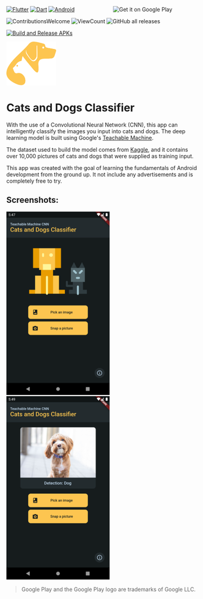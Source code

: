 <a href='https://play.google.com/store/apps/details?id=com.ml.catsanddogs&pcampaignid=pcampaignidMKT-Other-global-all-co-prtnr-py-PartBadge-Mar2515-1'><img align="right" alt='Get it on Google Play' src='https://play.google.com/intl/en_us/badges/static/images/badges/en_badge_web_generic.png' width=225/></a>

[![Flutter](https://img.shields.io/badge/Flutter-02569B?style=for-the-badge&logo=flutter)](https://flutter.dev/)
[![Dart](https://img.shields.io/badge/Dart-0175C2?style=for-the-badge&logo=dart)](https://dart.dev/)
[![Android](https://img.shields.io/badge/Android-3DDC84?style=for-the-badge&logo=android&logoColor=white)](https://www.android.com/)

![ContributionsWelcome](https://img.shields.io/badge/contributions-welcome-green.svg)
![ViewCount](https://views.whatilearened.today/views/github/sourhub226/flutter-cats-dogs-CNN.svg)
![GitHub all releases](https://img.shields.io/github/downloads/sourhub226/flutter-cats-dogs-CNN/total)

[![Build and Release APKs](https://github.com/sourhub226/flutter-cats-dogs-CNN/actions/workflows/main.yml/badge.svg)](https://github.com/sourhub226/flutter-cats-dogs-CNN/actions/workflows/main.yml)

<img src="assets/images/splash.png" alt="app-icon" width='130px'>

# Cats and Dogs Classifier

With the use of a Convolutional Neural Network (CNN), this app can intelligently classify the images you input into cats and dogs. The deep learning model is built using Google's [Teachable Machine](https://teachablemachine.withgoogle.com/).

The dataset used to build the model comes from [Kaggle](https://www.kaggle.com/tongpython/cat-and-dog), and it contains over 10,000 pictures of cats and dogs that were supplied as training input.

This app was created with the goal of learning the fundamentals of Android development from the ground up. It not include any advertisements and is completely free to try.

## Screenshots:

<p>
<img src="screenshots/app-ss1.png" alt="app-screenshot-1" width='270px'>
<img src="screenshots/app-ss2.png" alt="app-screenshot-2" width='270px'>
</p>

> Google Play and the Google Play logo are trademarks of Google LLC.
